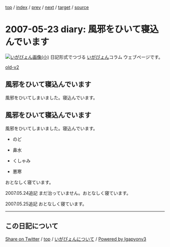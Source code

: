 [top](../index.html) 
 / [index](index.html) 
 / [prev](ig070519.html) 
 / [next](ig070531.html) 
 / [target](https://igapyon.github.io/diary/2007/ig070523.html) 
 / [source](https://github.com/igapyon/diary/blob/gh-pages/2007/ig070523.src.md) 

2007-05-23 diary: 風邪をひいて寝込んでいます
=====================================================================================================
[![いがぴょん画像(小)](https://igapyon.github.io/diary/images/iga200306s.jpg "いがぴょん")](https://igapyon.github.io/diary/memo/memoigapyon.html) 日記形式でつづる [いがぴょん](https://igapyon.github.io/diary/memo/memoigapyon.html)コラム ウェブページです。

[old-v2](ig070523-orig.html)

## 風邪をひいて寝込んでいます

風邪をひいてしまいました。寝込んでいます。


## 風邪をひいて寝込んでいます

風邪をひいてしまいました。寝込んでいます。

* のど
  
* 鼻水
  
* くしゃみ
  
* 悪寒

おとなしく寝ています。

2007.05.24追記 まだ治っていません。おとなしく寝ています。

2007.05.25追記 おとなしく寝ています。


----------------------------------------------------------------------------------------------------

## この日記について

[Share on Twitter](https://twitter.com/intent/tweet?hashtags=igapyon%2Cdiary%2C%E3%81%84%E3%81%8C%E3%81%B4%E3%82%87%E3%82%93&text=%E9%A2%A8%E9%82%AA%E3%82%92%E3%81%B2%E3%81%84%E3%81%A6%E5%AF%9D%E8%BE%BC%E3%82%93%E3%81%A7%E3%81%84%E3%81%BE%E3%81%99&url=https%3A%2F%2Figapyon.github.io%2Fdiary%2F2007%2Fig070523.html) / [top](../index.html) / [いがぴょんについて](https://igapyon.github.io/diary/memo/memoigapyon.html) / [Powered by Igapyonv3](https://github.com/igapyon/igapyonv3)

